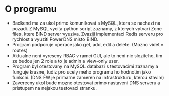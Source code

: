# O programu
- Backend ma za ukol primo komunikovat s MySQL, ktera se nachazi na pozadi. Z MySQL vycita python script zaznamy, z kterych vytvari Zone files, ktere BIND server vyuziva. Zvaziji implementaci Redis serveru pro rychlost a vyuziti PowerDNS misto BIND.
- Program podporuje operace jako get, add, edit a delete. (Mozno videt v routes)
- Aktualne neni vyreseny RBAC v ramci GUI, ale to neni nic sloziteho, tim ze budou jen 2 role a to je admin a view-only user.
- Program byl otestovany na MySQL databazi s testovacimi zaznamy a funguje krasne, tudiz pro ucely meho programu ho hodnotim jako funkcni. (DNS FW je primarne zameren na infrastrukturu, kterou stavim)
- Zaverecny ukol bude mozne otestovat primo nastaveni DNS serveru a pristupem na nejakou testovaci stranku.